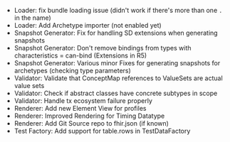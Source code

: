 * Loader: fix bundle loading issue (didn't work if there's more than one `.` in the name)
* Loader: Add Archetype importer (not enabled yet)
* Snapshot Generator: Fix for handling SD extensions when generating snapshots
* Snapshot Generator: Don't remove bindings from types with characteristics = can-bind (Extensions in R5)
* Snapshot Generator: Various minor Fixes for generating snapshots for archetypes (checking type parameters)
* Validator: Validate that ConceptMap references to ValueSets are actual value sets
* Validator: Check if abstract classes have concrete subtypes in scope
* Validator: Handle tx ecosystem failure properly
* Renderer: Add new Element View for profiles
* Renderer: Improved Rendering for Timing Datatype
* Renderer: Add Git Source repo to fhir.json (if known)
* Test Factory: Add support for table.rows in TestDataFactory

